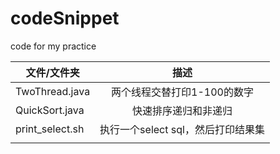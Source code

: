 # codeSnippet
code for my practice


| 文件/文件夹        | 描述       |
| ------------- |:-------------:|
| TwoThread.java      | 两个线程交替打印1-100的数字 |
| QuickSort.java     |  快速排序递归和非递归    |
| print_select.sh     | 执行一个select sql，然后打印结果集  |
|      |      |
